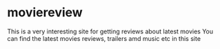 # moviereview
This is a very interesting site for getting reviews about latest movies
You can find the latest movies reviews, trailers amd music etc in this site 
